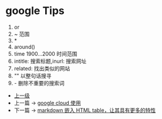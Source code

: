 # google Tips

1. or
2. ~ 范围
3. \*
4. around()
5. time 1900...2000 时间范围
6. intitle: 搜索标题,inurl: 搜索网址
7. related: 找出类似的网站
8. "" 以整句话搜寻
9. \- 删除不重要的搜索词


- [上一级](README.md)
- 上一篇 -> [google cloud 使用](googleCloud.md)
- 下一篇 -> [markdown 嵌入 HTML table，让其具有更多的特性](markdownHtmlTable.md)
